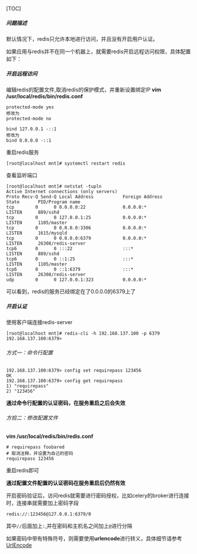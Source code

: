 [TOC]

##### 问题描述
默认情况下，redis只允许本地进行访问，并且没有开启用户认证。

如果应用与redis并不在同一个机器上，就需要redis开启远程访问权限，具体配置如下：

##### 开启远程访问
编辑redis的配置文件,取消redis的保护模式，并重新设置绑定IP
**vim /usr/local/redis/bin/redis.conf**
```Shell
protected-mode yes
修改为
protected-mode no

bind 127.0.0.1 -::1
修改为
bind 0.0.0.0 -::1
```

重启redis服务
```Shell
[root@localhost mnt]# systemctl restart redis
```

查看监听端口
```Shell
[root@localhost mnt]# netstat -tupln
Active Internet connections (only servers)
Proto Recv-Q Send-Q Local Address           Foreign Address         State       PID/Program name    
tcp        0      0 0.0.0.0:22              0.0.0.0:*               LISTEN      889/sshd            
tcp        0      0 127.0.0.1:25            0.0.0.0:*               LISTEN      1105/master         
tcp        0      0 0.0.0.0:3306            0.0.0.0:*               LISTEN      1615/mysqld         
tcp        0      0 0.0.0.0:6379            0.0.0.0:*               LISTEN      26308/redis-server  
tcp6       0      0 :::22                   :::*                    LISTEN      889/sshd            
tcp6       0      0 ::1:25                  :::*                    LISTEN      1105/master         
tcp6       0      0 ::1:6379                :::*                    LISTEN      26308/redis-server  
udp        0      0 127.0.0.1:323           0.0.0.0:*                           
```

可以看到，redis的服务已经绑定在了0.0.0.0的6379上了

##### 开启认证
使用客户端连接redis-server
```Shell
[root@localhost mnt]# redis-cli -h 192.168.137.100 -p 6379
192.168.137.100:6379>
```

###### 方式一：命令行配置
```Shell
192.168.137.100:6379> config set requirepass 123456
OK
192.168.137.100:6379> config get requirepass
1) "requirepass"
2) "123456"
```

**通过命令行配置的认证密码，在服务重启之后会失效**

###### 方拾二：修改配置文件
**vim /usr/local/redis/bin/redis.conf**
```Shell
# requirepass foobared
# 取消注释，并设置为自己的密码
requirepass 123456
```

重启redis即可

**通过配置文件配置的认证密码在服务重启后仍然有效**


开启密码验证后，访问redis就需要进行密码授权，比如celery的broker进行连接时，连接串就需要加上密码字段
```Shell
redis://:123456@127.0.0.1:6379/0
```

其中```//```后面加上```:```,并在密码和主机名之间加上```@```进行分隔

如果密码中带有特殊符号，则需要使用**urlencode**进行转义，具体细节请参考[UrlEncode](https://baike.baidu.com/item/urlencode/8317412?fr=aladdin "UrlEncode")
